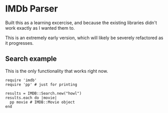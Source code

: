 IMDb Parser
===========

Built this as a learning excercise, and because the existing libraries didn't work exactly as I wanted them to.

This is an extremely early version, which will likely be severely refactored as it progresses.

Search example
--------------

This is the only functionality that works right now.

    require 'imdb'
    require 'pp' # just for printing

    results = IMDB::Search.new("howl")
    results.each do |movie|
      pp movie # IMDB::Movie object
    end

